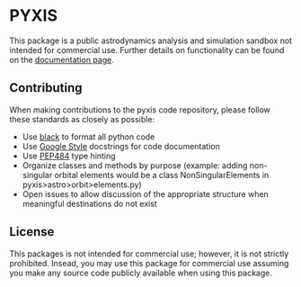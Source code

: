 # PYXIS
This package is a public astrodynamics analysis and simulation sandbox not intended for commercial use.  Further details
on functionality can be found on the [documentation page](https://www.pyxis-docs.com).

## Contributing
When making contributions to the pyxis code repository, please follow these standards as closely as possible:
- Use [black](https://pypi.org/project/black/) to format all python code
- Use [Google Style](https://www.sphinx-doc.org/en/master/usage/extensions/example_google.html) docstrings for code documentation
- Use [PEP484](https://peps.python.org/pep-0484/) type hinting
- Organize classes and methods by purpose (example: adding non-singular orbital elements would be a class NonSingularElements in pyxis>astro>orbit>elements.py)
- Open issues to allow discussion of the appropriate structure when meaningful destinations do not exist

## License
This packages is not intended for commercial use; however, it is not strictly prohibited.  Insead, you may use this package for commercial use
assuming you make any source code publicly available when using this package.
